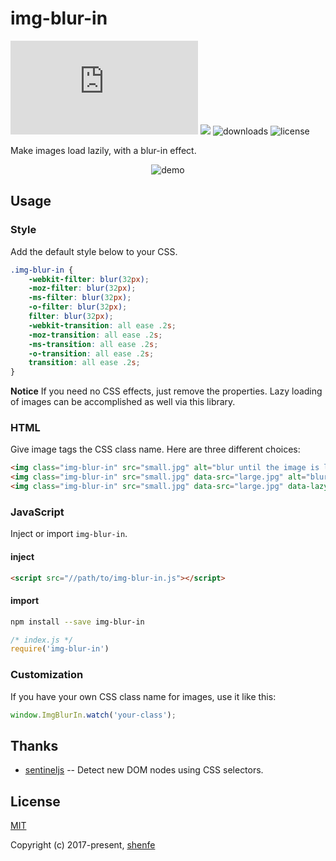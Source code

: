 # img-blur-in

![gzip size](http://img.badgesize.io/https://raw.githubusercontent.com/shenfe/img-blur-in/master/dist/img-blur-in.min.js?compression=gzip)
<a href="https://www.npmjs.com/package/img-blur-in"><img src="https://img.shields.io/npm/v/img-blur-in.svg"></a>
![downloads](https://img.shields.io/npm/dm/img-blur-in.svg)
![license](https://img.shields.io/npm/l/img-blur-in.svg)

Make images load lazily, with a blur-in effect.

<p align="center"><img src="https://raw.githubusercontent.com/shenfe/img-blur-in/master/readme_assets/demo.png" alt="demo"></p>

## Usage

### Style

Add the default style below to your CSS.

```css
.img-blur-in {
    -webkit-filter: blur(32px);
    -moz-filter: blur(32px);
    -ms-filter: blur(32px);
    -o-filter: blur(32px);
    filter: blur(32px);
    -webkit-transition: all ease .2s;
    -moz-transition: all ease .2s;
    -ms-transition: all ease .2s;
    -o-transition: all ease .2s;
    transition: all ease .2s;
}
```

**Notice** If you need no CSS effects, just remove the properties. Lazy loading of images can be accomplished as well via this library.

### HTML

Give image tags the CSS class name. Here are three different choices:

```html
<img class="img-blur-in" src="small.jpg" alt="blur until the image is loaded">
<img class="img-blur-in" src="small.jpg" data-src="large.jpg" alt="blur until the large image is loaded">
<img class="img-blur-in" src="small.jpg" data-src="large.jpg" data-lazy="true" alt="blur until the image is into the viewport and the large image is loaded">
```

### JavaScript

Inject or import `img-blur-in`.

#### inject

```html
<script src="//path/to/img-blur-in.js"></script>
```

#### import

```bash
npm install --save img-blur-in
```

```js
/* index.js */
require('img-blur-in')
```

### Customization

If you have your own CSS class name for images, use it like this:

```js
window.ImgBlurIn.watch('your-class');
```

## Thanks

* [sentineljs](https://github.com/muicss/sentineljs) -- Detect new DOM nodes using CSS selectors.

## License

[MIT](http://opensource.org/licenses/MIT)

Copyright (c) 2017-present, [shenfe](https://github.com/shenfe)
